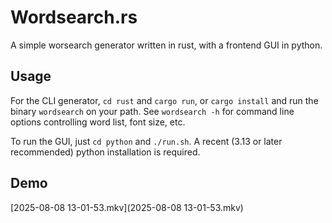 # Wordsearch.rs

A simple worsearch generator written in rust, with a frontend GUI in python.

## Usage

For the CLI generator, `cd rust` and `cargo run`, or `cargo install` and run the
binary `wordsearch` on your path. See `wordsearch -h` for command line options
controlling word list, font size, etc.

To run the GUI, just `cd python` and `./run.sh`. A recent (3.13 or later
recommended) python installation is required.

## Demo

[2025-08-08 13-01-53.mkv](2025-08-08 13-01-53.mkv)
